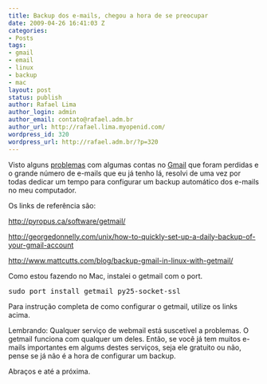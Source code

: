 ```yaml
---
title: Backup dos e-mails, chegou a hora de se preocupar
date: 2009-04-26 16:41:03 Z
categories:
- Posts
tags:
- gmail
- email
- linux
- backup
- mac
layout: post
status: publish
author: Rafael Lima
author_login: admin
author_email: contato@rafael.adm.br
author_url: http://rafael.lima.myopenid.com/
wordpress_id: 320
wordpress_url: http://rafael.adm.br/?p=320
---
```


Visto alguns <a href="http://www.techcrunch.com/2006/12/28/gmail-disaster-reports-of-mass-email-deletions/">problemas</a> com algumas contas no <a href="http://gmail.com">Gmail</a> que foram perdidas e o grande n&uacute;mero de e-mails que eu j&aacute; tenho l&aacute;, resolvi de uma vez por todas dedicar um tempo para configurar um backup autom&aacute;tico dos e-mails no meu computador.

Os links de refer&ecirc;ncia s&atilde;o:

<a href="http://pyropus.ca/software/getmail/">http://pyropus.ca/software/getmail/</a>

<a href="http://georgedonnelly.com/unix/how-to-quickly-set-up-a-daily-backup-of-your-gmail-account">http://georgedonnelly.com/unix/how-to-quickly-set-up-a-daily-backup-of-your-gmail-account</a>

<a href="http://www.mattcutts.com/blog/backup-gmail-in-linux-with-getmail/">http://www.mattcutts.com/blog/backup-gmail-in-linux-with-getmail/</a>

Como estou fazendo no Mac, instalei o getmail com o port.
<pre lang="bash">sudo port install getmail py25-socket-ssl</pre>
Para instru&ccedil;&atilde;o completa de como configurar o getmail, utilize os links acima.

Lembrando: Qualquer servi&ccedil;o de webmail est&aacute; suscet&iacute;vel a problemas. O getmail funciona com qualquer um deles. Ent&atilde;o, se voc&ecirc; j&aacute; tem muitos e-mails importantes em algums destes servi&ccedil;os, seja ele gratuito ou n&atilde;o, pense se j&aacute; n&atilde;o &eacute; a hora de configurar um backup.

Abra&ccedil;os e at&eacute; a pr&oacute;xima.
